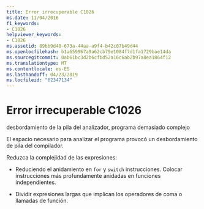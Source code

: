 ```yaml
---
title: Error irrecuperable C1026
ms.date: 11/04/2016
f1_keywords:
- C1026
helpviewer_keywords:
- C1026
ms.assetid: 89bb9d40-673a-44aa-a9f4-b42c07b49d44
ms.openlocfilehash: b1a659967a9a62cb79e1084f7d1fa1729bae14da
ms.sourcegitcommit: 0ab61bc3d2b6cfbd52a16c6ab2b97a8ea1864f12
ms.translationtype: MT
ms.contentlocale: es-ES
ms.lasthandoff: 04/23/2019
ms.locfileid: "62347134"
---
```

# <a name="fatal-error-c1026"></a>Error irrecuperable C1026

desbordamiento de la pila del analizador, programa demasiado complejo

El espacio necesario para analizar el programa provocó un desbordamiento de pila del compilador.

Reduzca la complejidad de las expresiones:

- Reduciendo el anidamiento en `for` y `switch` instrucciones. Colocar instrucciones más profundamente anidadas en funciones independientes.

- Dividir expresiones largas que implican los operadores de coma o llamadas de función.